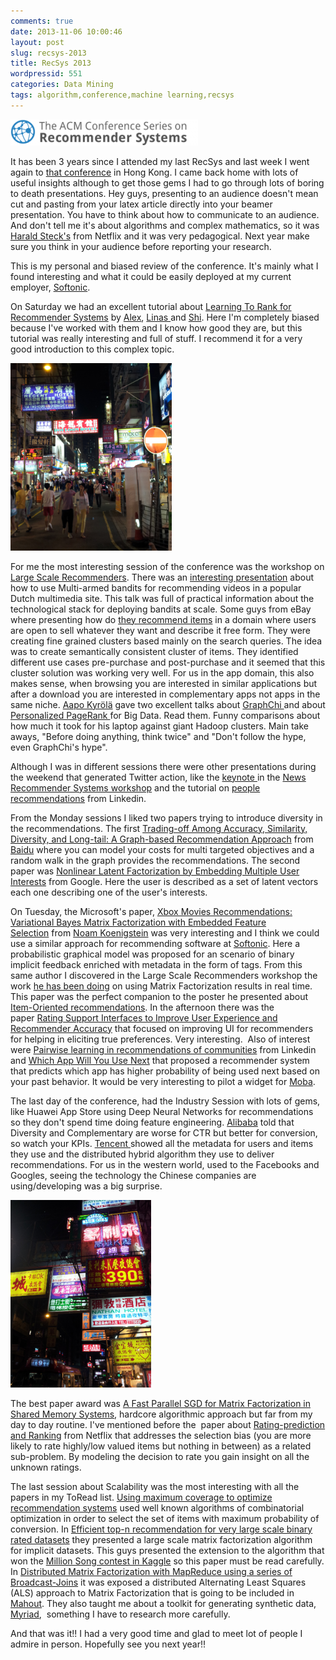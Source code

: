 ```yaml
---
comments: true
date: 2013-11-06 10:00:46
layout: post
slug: recsys-2013
title: RecSys 2013
wordpressid: 551
categories: Data Mining
tags: algorithm,conference,machine learning,recsys
---
```


![](AcmRecsys-300x42.png)

It has been 3 years since I attended my last RecSys and last week I went again to [that conference](http://recsys.acm.org/recsys13/) in Hong Kong. I came back home with lots of useful insights although to get those gems I had to go through lots of boring to death presentations. Hey guys, presenting to an audience doesn't mean cut and pasting from your latex article directly into your beamer presentation. You have to think about how to communicate to an audience. And don't tell me it's about algorithms and complex mathematics, so it was [Harald Steck's](http://dl.acm.org/citation.cfm?id=2507160) from Netflix and it was very pedagogical. Next year make sure you think in your audience before reporting your research.


This is my personal and biased review of the conference. It's mainly what I found interesting and what it could be easily deployed at my current employer, [Softonic](http://www.softonic.com).

On Saturday we had an excellent tutorial about [Learning To Rank for Recommender Systems](http://www.slideshare.net/kerveros99/learning-to-rank-for-recommender-system-tutorial-acm-recsys-2013) by [Alex](https://twitter.com/alexk_z), [Linas ](https://twitter.com/LinasTw)and [Shi](https://twitter.com/yueshi_nl). Here I'm completely biased because I've worked with them and I know how good they are, but this tutorial was really interesting and full of stuff. I recommend it for a very good introduction to this complex topic.

![](calle-hong-kong-small-258x300.png)

For me the most interesting session of the conference was the workshop on [Large Scale Recommenders](http://graphlab.org/lsrs2013/program/#LSRS2013). There was an [interesting presentation](http://graphlab.org/wp-content/uploads/2013/10/paper_13.pdf) about how to use Multi-armed bandits for recommending videos in a popular Dutch multimedia site. This talk was full of practical information about the technological stack for deploying bandits at scale. Some guys from eBay where presenting how do [they recommend items](http://graphlab.org/wp-content/uploads/2013/10/paper_14.pdf) in a domain where users are open to sell whatever they want and describe it free form. They were creating fine grained clusters based mainly on the search queries. The idea was to create semantically consistent cluster of items. They identified different use cases pre-purchase and post-purchase and it seemed that this cluster solution was working very well. For us in the app domain, this also makes sense, when browsing you are interested in similar applications but after a download you are interested in complementary apps not apps in the same niche. [Aapo Kyrölä](https://twitter.com/kyrpov) gave two excellent talks about [GraphChi ](http://www.slideshare.net/akyrola/largescale-recommendation-systems-on-just-a-pc)and about [Personalized PageRank ](www.slideshare.net/akyrola/drunkardmob-billions-of-random-walks-on-just-a-pc)for Big Data. Read them. Funny comparisons about how much it took for his laptop against giant Hadoop clusters. Main take aways, "Before doing anything, think twice" and "Don't follow the hype, even GraphChi's hype".

Although I was in different sessions there were other presentations during the weekend that generated Twitter action, like the [keynote ](http://www.slideshare.net/d0nut/open-recommendation-platform)in the [News Recommender Systems workshop](https://sites.google.com/site/newsrec2013/) and the tutorial on [people recommendations](http://www.slideshare.net/anmolbhasin/tutorial-on-people-recommendations-in-social-networks-acm-recsys-2013hong-kong) from Linkedin.

From the Monday sessions I liked two papers trying to introduce diversity in the recommendations. The first [Trading-off Among Accuracy, Similarity, Diversity, and Long-tail: A Graph-based Recommendation Approach](http://dl.acm.org/citation.cfm?id=2507165) from [Baidu](http://www.baidu.com/) where you can model your costs for multi targeted objectives and a random walk in the graph provides the recommendations. The second paper was [Nonlinear Latent Factorization by Embedding Multiple User Interests](http://research.google.com/pubs/pub41535.html) from Google. Here the user is described as a set of latent vectors each one describing one of the user's interests.

On Tuesday, the Microsoft's paper, [Xbox Movies Recommendations: Variational Bayes Matrix Factorization with Embedded Feature Selection](http://dl.acm.org/citation.cfm?id=2507168) from [Noam Koenigstein](http://www.eng.tau.ac.il/~noamk/) was very interesting and I think we could use a similar approach for recommending software at [Softonic](http://www.softonic.com/). Here a probabilistic graphical model was proposed for an scenario of binary implicit feedback enriched with metadata in the form of tags. From this same author I discovered in the Large Scale Recommenders workshop the work [he has been doing](http://www.eng.tau.ac.il/~noamk/papers/fp093-koenigstein.pdf) on using Matrix Factorization results in real time. This paper was the perfect companion to the poster he presented about [Item-Oriented recommendations](http://www.eng.tau.ac.il/~noamk/papers/item_based_recsys_2013.pdf). In the afternoon there was the paper [Rating Support Interfaces to Improve User Experience and Recommender Accuracy](http://dl.acm.org/citation.cfm?doid=2507157.2507188) that focused on improving UI for recommenders for helping in eliciting true preferences. Very interesting.  Also of interest were [Pairwise learning in recommendations of communities](http://www.slideshare.net/AmitSharma315/pairwise-learning-experiments-with-community-recommendation-on-linkedin) from Linkedin and [Which App Will You Use Next](http://www.cs.utexas.edu/~inderjit/public_papers/app_recommendation_recsys13.pdf) that proposed a recommender system that predicts which app has higher probability of being used next based on your past behavior. It would be very interesting to pilot a widget for [Moba](http://softonic-moba.softonic.com/).

The last day of the conference, had the Industry Session with lots of gems, like Huawei App Store using Deep Neural Networks for recommendations so they don't spend time doing feature engineering. [Alibaba](http://www.alibaba.com/) told that Diversity and Complementary are worse for CTR but better for conversion, so watch your KPIs. [Tencent ](http://www.tencent.com/index_e.shtml)showed all the metadata for users and items they use and the distributed hybrid algorithm they use to deliver recommendations. For us in the western world, used to the Facebooks and Googles, seeing the technology the Chinese companies are using/developing was a big surprise.

![](neon_hong_kong-small-225x300.png)

The best paper award was [A Fast Parallel SGD for Matrix Factorization in Shared Memory Systems](http://www.csie.ntu.edu.tw/~cjlin/papers/libmf.pdf), hardcore algorithmic approach but far from my day to day routine. I've mentioned before the  paper about [Rating-prediction and Ranking](http://dl.acm.org/citation.cfm?id=2507160) from Netflix that addresses the selection bias (you are more likely to rate highly/low valued items but nothing in between) as a related sub-problem. By modeling the decision to rate you gain insight on all the unknown ratings.

The last session about Scalability was the most interesting with all the papers in my ToRead list. [Using maximum coverage to optimize recommendation systems](http://dl.acm.org/citation.cfm?id=2507169) used well known algorithms of combinatorial optimization in order to select the set of items with maximum probability of conversion. In [Efficient top-n recommendation for very large scale binary rated datasets](http://dl.acm.org/citation.cfm?id=2507189) they presented a large scale matrix factorization algorithm for implicit datasets. This guys presented the extension to the algorithm that won the [Million Song contest in Kaggle](http://www.kaggle.com/c/msdchallenge) so this paper must be read carefully. In [Distributed Matrix Factorization with MapReduce using a series of Broadcast-Joins](http://ssc.io/wp-content/uploads/2011/12/sys024-schelter.pdf) it was exposed a distributed Alternating Least Squares (ALS) approach to Matrix Factorization that is going to be included in [Mahout](http://mahout.apache.org/). They also taught me about a toolkit for generating synthetic data, [Myriad](https://github.com/TU-Berlin-DIMA/myriad-toolkit/wiki),  something I have to research more carefully.

And that was it!! I had a very good time and glad to meet lot of people I admire in person. Hopefully see you next year!!
